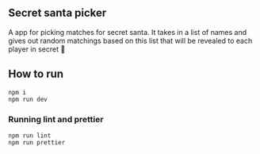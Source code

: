 ## Secret santa picker

A app for picking matches for secret santa. It takes in a list of names and gives out random matchings based on this list that will be revealed to each player in secret 🤫

## How to run

```
npm i
npm run dev
```

### Running lint and prettier

```
npm run lint
npm run prettier
```
